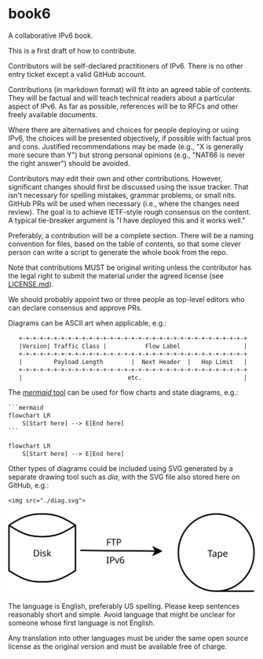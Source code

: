 # book6
A collaborative IPv6 book.

This is a first draft of how to contribute.

Contributors will be self-declared practitioners of IPv6. There is no other entry ticket except a valid GitHub account.

Contributions (in markdown format) will fit into an agreed table of contents. They will be factual and will teach technical readers about a particular aspect of IPv6. As far as possible, references will be to RFCs and other freely available documents.

Where there are alternatives and choices for people deploying or using IPv6, the choices will be presented objectively, if possible with factual pros and cons. Justified recommendations may be made (e.g., "X is generally more secure than Y") but strong personal opinions (e.g., "NAT66 is never the right answer") should be avoided.

Contributors may edit their own and other contributions. However, significant changes should first be discussed using the issue tracker. That isn't necessary for spelling mistakes, grammar problems, or small nits. GitHub PRs will be used when necessary (i.e., where the changes need review). The goal is to achieve IETF-style rough consensus on the content. A typical tie-breaker argument is "I have deployed this and it works well."

Preferably, a contribution will be a complete section. There will be a naming convention for files, based on the table of contents, so that some clever person can write a script to generate the whole book from the repo.

Note that contributions MUST be original writing unless the contributor has the legal right to submit the material under the agreed license (see [LICENSE.md](LICENSE.md)).

We should probably appoint two or three people as top-level editors who can declare consensus and approve PRs.

Diagrams can be ASCII art when applicable, e.g.:
~~~
   +-+-+-+-+-+-+-+-+-+-+-+-+-+-+-+-+-+-+-+-+-+-+-+-+-+-+-+-+-+-+-+-+
   |Version| Traffic Class |           Flow Label                  |
   +-+-+-+-+-+-+-+-+-+-+-+-+-+-+-+-+-+-+-+-+-+-+-+-+-+-+-+-+-+-+-+-+
   |         Payload Length        |  Next Header  |   Hop Limit   |
   +-+-+-+-+-+-+-+-+-+-+-+-+-+-+-+-+-+-+-+-+-+-+-+-+-+-+-+-+-+-+-+-+
   |                              etc.                             |
~~~

The [*mermaid* tool](https://docs.github.com/en/get-started/writing-on-github/working-with-advanced-formatting/creating-diagrams) can be used for flow charts and state diagrams, e.g.:

~~~
```mermaid
flowchart LR
    S[Start here] --> E[End here]
```
~~~

```mermaid
flowchart LR
    S[Start here] --> E[End here]
```

Other types of diagrams could be included using SVG generated by a separate drawing tool such as *dia*, with the SVG file also stored here on GitHub, e.g.:

~~~
<img src="./diag.svg">
~~~
<img src="./diag.svg">

The language is English, preferably US spelling. Please keep sentences reasonably short and simple. Avoid language that might be unclear for someone whose first language is not English.

Any translation into other languages must be under the same open source license as the original version and must be available free of charge.
